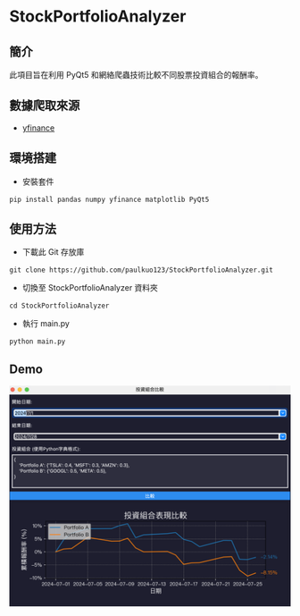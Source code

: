 # StockPortfolioAnalyzer

## 簡介
此項目旨在利用 PyQt5 和網絡爬蟲技術比較不同股票投資組合的報酬率。

## 數據爬取來源
* [yfinance](https://pypi.org/project/yfinance/)

## 環境搭建

* 安裝套件
```
pip install pandas numpy yfinance matplotlib PyQt5
```

## 使用方法

* 下載此 Git 存放庫
```
git clone https://github.com/paulkuo123/StockPortfolioAnalyzer.git
```
* 切換至 StockPortfolioAnalyzer 資料夾
```
cd StockPortfolioAnalyzer
```
* 執行 main.py
```
python main.py
```

## Demo

![image](images/demo.png)
